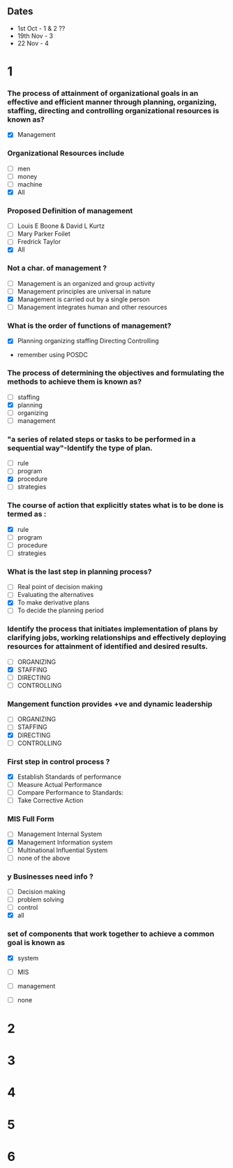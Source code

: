 ## Dates
- 1st Oct - 1 & 2 ??
- 19th Nov - 3
- 22 Nov - 4

# 1
### The process of attainment of organizational goals in an effective and efficient manner through planning, organizing, staffing, directing and controlling organizational resources is known as? 
- [x] Management 

### Organizational Resources include 
- [ ] men
- [ ] money
- [ ] machine
- [x] All
### Proposed Definition of management 
- [ ] Louis E Boone & David L Kurtz
- [ ] Mary Parker Foilet
- [ ] Fredrick Taylor
- [x] All
### Not a char. of management ?
- [ ] Management is an organized and group activity
- [ ] Management principles are universal in nature
- [x] Management is carried out by a single person
- [ ] Management integrates human and other resources

### What is the order of functions of management?
- [x] Planning organizing staffing Directing Controlling
- remember using POSDC
### The process of determining the objectives and formulating the methods to achieve them is known as?
- [ ] staffing
- [x] planning
- [ ] organizing
- [ ] management

### "a series of related steps or tasks to be performed in a sequential way"-Identify the type of plan.  
- [ ] rule
- [ ] program
- [x] procedure
- [ ] strategies
###  The course of action that explicitly states what is to be done is termed as :
- [x] rule
- [ ] program
- [ ] procedure
- [ ] strategies
### What is the last step in planning process?
- [ ] Real point of decision making
- [ ] Evaluating the alternatives
- [x] To make derivative plans
- [ ] To decide the planning period
### Identify the process that initiates implementation of plans by clarifying jobs, working relationships and effectively deploying resources for attainment of identified and desired results.
- [ ] ORGANIZING
- [x] STAFFING
- [ ] DIRECTING
- [ ] CONTROLLING
### Mangement function provides +ve and dynamic leadership 
- [ ] ORGANIZING
- [ ] STAFFING
- [x] DIRECTING
- [ ] CONTROLLING
### First step in control process ?
- [x] Establish Standards of performance
- [ ] Measure Actual Performance
- [ ] Compare Performance to Standards:
- [ ] Take Corrective Action
### MIS Full Form
- [ ] Management Internal System
- [x] Management Information system
- [ ] Multinational Influential System
- [ ] none of the above 
### y Businesses need info ? 
- [ ] Decision making
- [ ] problem solving
- [ ] control
- [x] all
### set of components that work together to achieve a common goal is known as
- [x] system
- [ ] MIS
- [ ] management
- [ ] none




# 2
# 3
# 4
# 5
# 6
